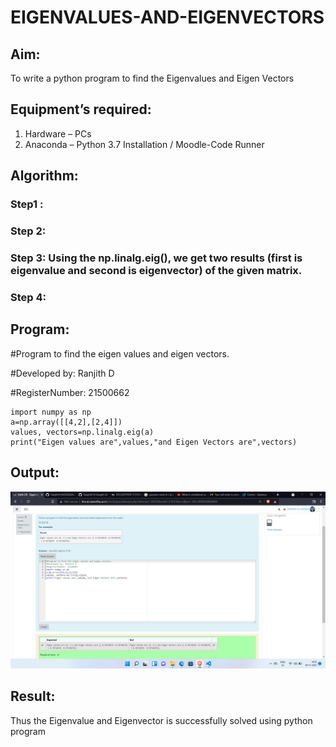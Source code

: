 # EIGENVALUES-AND-EIGENVECTORS
## Aim:
To write a python program to find the Eigenvalues and Eigen Vectors
## Equipment’s required:
1. 	Hardware – PCs
2. 	Anaconda – Python 3.7 Installation / Moodle-Code Runner
## Algorithm:
### Step1 : 
### Step 2: 
### Step 3: Using the np.linalg.eig(),  we get two results (first is eigenvalue and second is eigenvector) of the given matrix.
### Step 4: 

## Program:
#Program to find the eigen values and eigen vectors.

#Developed by: Ranjith D

#RegisterNumber: 21500662
```
import numpy as np 
a=np.array([[4,2],[2,4]])
values, vectors=np.linalg.eig(a)
print("Eigen values are",values,"and Eigen Vectors are",vectors)
```

## Output:
![output](https://github.com/RanjithD18/EIGENVALUES-AND-EIGENVECTORS/blob/main/Screenshot%20(24).png?raw=true)
## Result:
Thus the Eigenvalue and Eigenvector is successfully solved using python program
